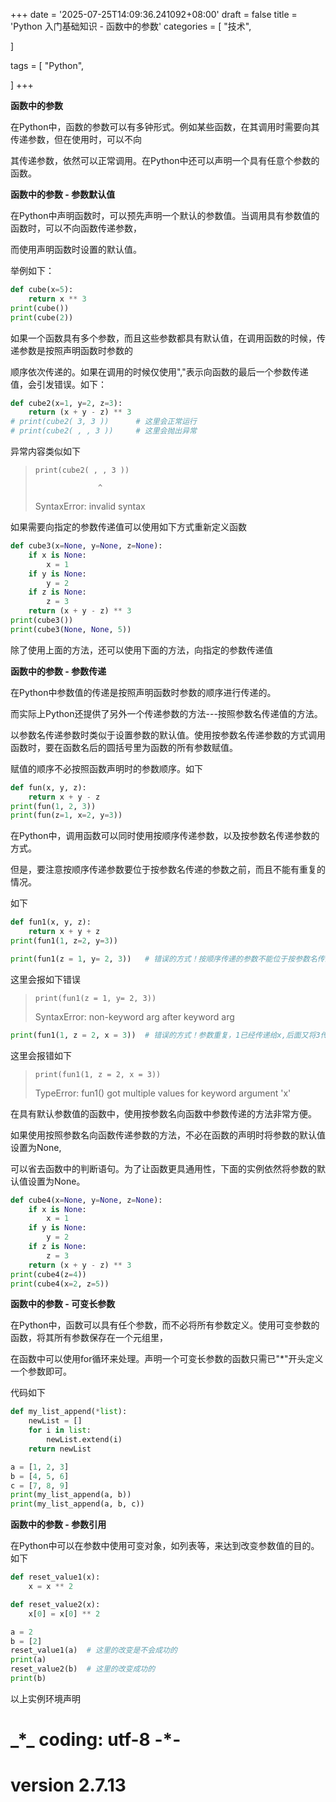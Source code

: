 +++
date = '2025-07-25T14:09:36.241092+08:00'
draft = false
title = 'Python 入门基础知识 - 函数中的参数'
categories = [
    "技术",

]

tags = [
    "Python",

]
+++

**函数中的参数**

在Python中，函数的参数可以有多钟形式。例如某些函数，在其调用时需要向其传递参数，但在使用时，可以不向

其传递参数，依然可以正常调用。在Python中还可以声明一个具有任意个参数的函数。

**函数中的参数 - 参数默认值**

在Python中声明函数时，可以预先声明一个默认的参数值。当调用具有参数值的函数时，可以不向函数传递参数，

而使用声明函数时设置的默认值。

举例如下：

```py
def cube(x=5):
    return x ** 3
print(cube())
print(cube(2))
```

如果一个函数具有多个参数，而且这些参数都具有默认值，在调用函数的时候，传递参数是按照声明函数时参数的

顺序依次传递的。如果在调用的时候仅使用","表示向函数的最后一个参数传递值，会引发错误。如下：

```py
def cube2(x=1, y=2, z=3):
    return (x + y - z) ** 3
# print(cube2( 3, 3 ))      # 这里会正常运行
# print(cube2( , , 3 ))     # 这里会抛出异常
```

异常内容类似如下

>     print(cube2( , , 3 ))
>
>                   ^
>
> SyntaxError: invalid syntax

如果需要向指定的参数传递值可以使用如下方式重新定义函数

```py
def cube3(x=None, y=None, z=None):
    if x is None:
        x = 1
    if y is None:
        y = 2
    if z is None:
        z = 3
    return (x + y - z) ** 3
print(cube3())
print(cube3(None, None, 5))
```

除了使用上面的方法，还可以使用下面的方法，向指定的参数传递值

**函数中的参数 - 参数传递**

在Python中参数值的传递是按照声明函数时参数的顺序进行传递的。

而实际上Python还提供了另外一个传递参数的方法---按照参数名传递值的方法。

以参数名传递参数时类似于设置参数的默认值。使用按参数名传递参数的方式调用函数时，要在函数名后的圆括号里为函数的所有参数赋值。

赋值的顺序不必按照函数声明时的参数顺序。如下

```py
def fun(x, y, z):
    return x + y - z
print(fun(1, 2, 3))
print(fun(z=1, x=2, y=3))
```

在Python中，调用函数可以同时使用按顺序传递参数，以及按参数名传递参数的方式。

但是，要注意按顺序传递参数要位于按参数名传递的参数之前，而且不能有重复的情况。

如下

```py
def fun1(x, y, z):
    return x + y + z
print(fun1(1, z=2, y=3))
```

```py
print(fun1(z = 1, y= 2, 3))   # 错误的方式！按顺序传递的参数不能位于按参数名传递的参数之后
```

这里会报如下错误

>     print(fun1(z = 1, y= 2, 3))
>
> SyntaxError: non-keyword arg after keyword arg

```py
print(fun1(1, z = 2, x = 3))  # 错误的方式！参数重复，1已经传递给x,后面又将3传递给x
```

这里会报错如下

>     print(fun1(1, z = 2, x = 3))
>
> TypeError: fun1() got multiple values for keyword argument 'x'

在具有默认参数值的函数中，使用按参数名向函数中参数传递的方法非常方便。

如果使用按照参数名向函数传递参数的方法，不必在函数的声明时将参数的默认值设置为None,

可以省去函数中的判断语句。为了让函数更具通用性，下面的实例依然将参数的默认值设置为None。

```py
def cube4(x=None, y=None, z=None):
    if x is None:
        x = 1
    if y is None:
        y = 2
    if z is None:
        z = 3
    return (x + y - z) ** 3
print(cube4(z=4))
print(cube4(x=2, z=5))
```

**函数中的参数 - 可变长参数**

在Python中，函数可以具有任个参数，而不必将所有参数定义。使用可变参数的函数，将其所有参数保存在一个元组里，

在函数中可以使用for循环来处理。声明一个可变长参数的函数只需已"\*"开头定义一个参数即可。

代码如下

```py
def my_list_append(*list):
    newList = []
    for i in list:
        newList.extend(i)
    return newList

a = [1, 2, 3]
b = [4, 5, 6]
c = [7, 8, 9]
print(my_list_append(a, b))
print(my_list_append(a, b, c))  

```

**函数中的参数 - 参数引用**

在Python中可以在参数中使用可变对象，如列表等，来达到改变参数值的目的。如下

```py
def reset_value1(x):
    x = x ** 2

def reset_value2(x):
    x[0] = x[0] ** 2

a = 2
b = [2]
reset_value1(a)  # 这里的改变是不会成功的
print(a)
reset_value2(b)  # 这里的改变成功的
print(b)  

```

以上实例环境声明

# \_\*\_ coding: utf-8 -\*-

# version 2.7.13
